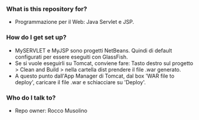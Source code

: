 
### What is this repository for? ###

* Programmazione per il Web: Java Servlet e JSP.

### How do I get set up? ###

* MySERVLET e MyJSP sono progetti NetBeans. Quindi di default configurati per essere eseguiti con GlassFish.
* Se si vuole eseguirli su Tomcat, conviene fare: Tasto destro sul progetto > Clean and Build > nella cartella dist prendere il file .war generato.
* A questo punto dall'App Manager di Tomcat, dal box 'WAR file to deploy', caricare il file .war e schiacciare su 'Deploy'.


### Who do I talk to? ###

* Repo owner: Rocco Musolino
